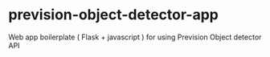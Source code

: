 # prevision-object-detector-app
Web app boilerplate ( Flask + javascript ) for using Prevision Object detector API

